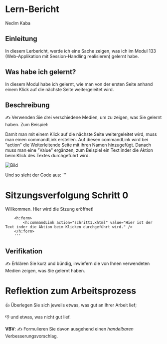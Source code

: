 # Lern-Bericht
Nedim Kaba

## Einleitung

In diesem Lerbericht, werde ich eine Sache zeigen, was ich im Modul 133 (Web-Applikation mit Session-Handling realisieren) gelernt habe.

## Was habe ich gelernt?

In diesem Modul habe ich gelernt, wie man von der ersten Seite anhand einem Klick auf die nächste Seite weitergeleitet wird.

## Beschreibung

✍️ Verwenden Sie drei verschiedene Medien, um zu zeigen, was Sie gelernt haben. Zum Beispiel:
                
Damit man mit einem Klick auf die nächste Seite weitergeleitet wird, muss man einen commandLink erstellen. Auf diesen commandLink wird bei "action" die Weiterleitende Seite mit ihren Namen hinzugefügt. Danach muss man eine "Value" ergänzen, zum Beispiel ein Text inder die Aktion beim Klick des Textes durchgeführt wird. 

![Bild](https://user-images.githubusercontent.com/69577050/186892424-6f7e54a0-348f-4ed5-aa65-eb45efb24dc0.png)

Und so sieht der Code aus:
'''
<h1>Sitzungsverfolgung Schritt 0</h1>
        <p>Willkommen. Hier wird die Stzung eröffnet!</p>
        
        <h:form>        
            <h:commandLink action="schritt1.xhtml" value="Hier ist der Text inder die Aktion beim Klicken durchgeführt wird." />
        </h:form> 
        '''

## Verifikation

✍️ Erklären Sie kurz und bündig, inwiefern die von Ihnen verwendeten Medien zeigen, was Sie gelernt haben.

# Reflektion zum Arbeitsprozess

👍 Überlegen Sie sich jeweils etwas, was gut an Ihrer Arbeit lief; 

👎 und etwas, was nicht gut lief.

**VBV**: ✍️ Formulieren Sie davon ausgehend einen *handelbaren* Verbesserungsvorschlag.
